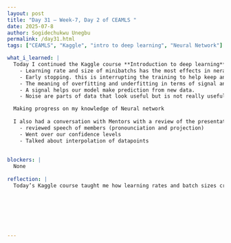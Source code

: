 ```yaml
---
layout: post
title: "Day 31 – Week-7, Day 2 of CEAMLS "
date: 2025-07-8
author: Sogidechukwu Unegbu
permalink: /day31.html
tags: ["CEAMLS", "Kaggle", "intro to deep learning", "Neural Network"]

what_i_learned: |  
  Today I continued the Kaggle course **Introduction to deep learning**. While progressing through the course I leearnt the following:
    - Learning rate and size of minibatchs has the most effects in neral network training.
    - Early stopping. this is interrupting the training to help keep an eye on the model.
    - The meaning of overfitting and underfitting in terms of signal and noise
    - A signal helps our model make prediction from new data.
    - Noise are parts of data that look useful but is not really useful. 

  Making progress on my knowledge of Neural network
    
  I also had a conversation with Mentors with a review of the presentation
    - reviewed speech of members (pronounciation and projection)
    - Went over our confidence levels
    - Talked about interpolation of datapoints
    
  
blockers: |
  None
  
reflection: |
  Today’s Kaggle course taught me how learning rates and batch sizes critically impact neural network training, while early stopping prevents overfitting. I learned to distinguish signal (meaningful patterns) from noise (misleading data) in model predictions. Our mentor session improved my presentation skills, focusing on speech clarity and data interpretation. These experiences strengthened both my technical knowledge and communication abilities. I would look into the assignement given today (learning about interpolation)


  
  

  
   
---
```

